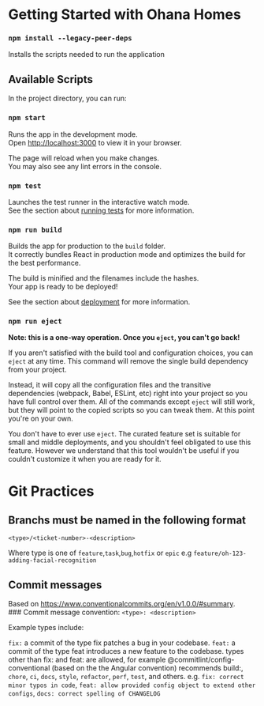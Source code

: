 # Getting Started with Ohana Homes

### `npm install --legacy-peer-deps`

Installs the scripts needed to run the application

## Available Scripts

In the project directory, you can run:

### `npm start`

Runs the app in the development mode.\
Open [http://localhost:3000](http://localhost:3000) to view it in your browser.

The page will reload when you make changes.\
You may also see any lint errors in the console.

### `npm test`

Launches the test runner in the interactive watch mode.\
See the section about [running tests](https://facebook.github.io/create-react-app/docs/running-tests) for more information.

### `npm run build`

Builds the app for production to the `build` folder.\
It correctly bundles React in production mode and optimizes the build for the best performance.

The build is minified and the filenames include the hashes.\
Your app is ready to be deployed!

See the section about [deployment](https://facebook.github.io/create-react-app/docs/deployment) for more information.

### `npm run eject`

**Note: this is a one-way operation. Once you `eject`, you can't go back!**

If you aren't satisfied with the build tool and configuration choices, you can `eject` at any time. This command will remove the single build dependency from your project.

Instead, it will copy all the configuration files and the transitive dependencies (webpack, Babel, ESLint, etc) right into your project so you have full control over them. All of the commands except `eject` will still work, but they will point to the copied scripts so you can tweak them. At this point you're on your own.

You don't have to ever use `eject`. The curated feature set is suitable for small and middle deployments, and you shouldn't feel obligated to use this feature. However we understand that this tool wouldn't be useful if you couldn't customize it when you are ready for it.

# Git Practices

## Branchs must be named in the following format

`<type>/<ticket-number>-<description>`

Where type is one of `feature`,`task`,`bug`,`hotfix` or `epic`
e.g `feature/oh-123-adding-facial-recognition`

## Commit messages

Based on https://www.conventionalcommits.org/en/v1.0.0/#summary.
### Commit message convention:
`<type>: <description>`

Example types include:

`fix:` a commit of the type fix patches a bug in your codebase.
`feat:` a commit of the type feat introduces a new feature to the codebase.
types other than fix: and feat: are allowed, for example @commitlint/config-conventional (based on the the Angular convention) recommends build:, `chore`, `ci`, `docs`, `style`, `refactor`, `perf`, `test`, and others.
e.g. `fix: correct minor typos in code`,
`feat: allow provided config object to extend other configs`,
`docs: correct spelling of CHANGELOG`
